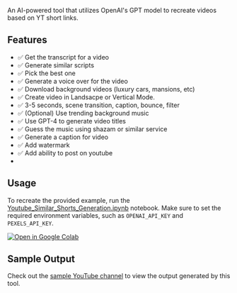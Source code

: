 An AI-powered tool that utilizes OpenAI's GPT model to recreate videos based on YT short links.

## Features
- ✅ Get the transcript for a video
- ✅ Generate similar scripts
- ✅ Pick the best one
- ✅ Generate a voice over for the video
- ✅ Download background videos (luxury cars, mansions, etc)
- ✅ Create video in Landsacpe or Vertical Mode.
- ✅ 3-5 seconds, scene transition, caption, bounce, filter
- ✅ (Optional) Use trending background music
- ✅ Use GPT-4 to generate video titles
- ✅ Guess the music using shazam or similar service
- ✅ Generate a caption for video
- ✅ Add watermark
- ✅ Add ability to post on youtube
- 
## Usage
To recreate the provided example, run the [Youtube_Similar_Shorts_Generation.ipynb](https://github.com/enterprisium/SocialGPT/blob/main/Youtube_Similar_Shorts_Genration.ipynb) notebook. Make sure to set the required environment variables, such as `OPENAI_API_KEY` and `PEXELS_API_KEY`.

[![Open in Google Colab](https://colab.research.google.com/assets/colab-badge.svg)](https://colab.research.google.com/github/enterprisium/SocialGPT/blob/main/Youtube_Similar_Shorts_Genration.ipynb)

## Sample Output

Check out the [sample YouTube channel](https://www.youtube.com/@Enterprisium/shorts) to view the output generated by this tool.
